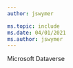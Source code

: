 ```yaml
---
author: jswymer

ms.topic: include
ms.date: 04/01/2021
ms.author: jswymer
---
```

Microsoft Dataverse